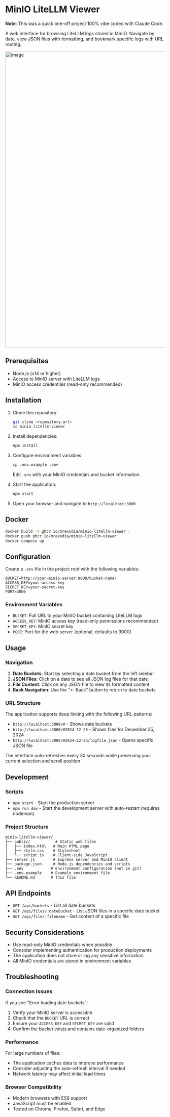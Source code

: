 # MinIO LiteLLM Viewer

**Note**: This was a quick one-off project 100% vibe coded with Claude Code.

A web interface for browsing LiteLLM logs stored in MinIO. Navigate by date, view JSON files with formatting, and bookmark specific logs with URL routing.

<img width="1406" height="929" alt="image" src="https://github.com/user-attachments/assets/e4d0a84d-af7a-4424-a11b-a2e8594453aa" />

## Prerequisites

- Node.js (v14 or higher)
- Access to MinIO server with LiteLLM logs
- MinIO access credentials (read-only recommended)

## Installation

1. Clone this repository:
   ```bash
   git clone <repository-url>
   cd minio-litellm-viewer
   ```

2. Install dependencies:
   ```bash
   npm install
   ```

3. Configure environment variables:
   ```bash
   cp .env.example .env
   ```
   Edit `.env` with your MinIO credentials and bucket information.

4. Start the application:
   ```bash
   npm start
   ```

5. Open your browser and navigate to `http://localhost:3000`

## Docker

```sh
docker build -t ghcr.io/mrexodia/minio-litellm-viewer .
docker push ghcr.io/mrexodia/minio-litellm-viewer
docker-compose up
```

## Configuration

Create a `.env` file in the project root with the following variables:

```env
BUCKET=http://your-minio-server:9000/bucket-name/
ACCESS_KEY=your-access-key
SECRET_KEY=your-secret-key
PORT=3000
```

### Environment Variables

- `BUCKET`: Full URL to your MinIO bucket containing LiteLLM logs
- `ACCESS_KEY`: MinIO access key (read-only permissions recommended)
- `SECRET_KEY`: MinIO secret key
- `PORT`: Port for the web server (optional, defaults to 3000)

## Usage

### Navigation

1. **Date Buckets**: Start by selecting a date bucket from the left sidebar
2. **JSON Files**: Click on a date to see all JSON log files for that date
3. **File Content**: Click on any JSON file to view its formatted content
4. **Back Navigation**: Use the "← Back" button to return to date buckets

### URL Structure

The application supports deep linking with the following URL patterns:

- `http://localhost:3000/#` - Shows date buckets
- `http://localhost:3000/#2024-12-25` - Shows files for December 25, 2024
- `http://localhost:3000/#2024-12-25/logfile.json` - Opens specific JSON file

The interface auto-refreshes every 30 seconds while preserving your current selection and scroll position.

## Development

### Scripts

- `npm start` - Start the production server
- `npm run dev` - Start the development server with auto-restart (requires nodemon)

### Project Structure

```
minio-litellm-viewer/
├── public/           # Static web files
│   ├── index.html   # Main HTML page
│   ├── style.css    # Stylesheet
│   └── script.js    # Client-side JavaScript
├── server.js        # Express server and MinIO client
├── package.json     # Node.js dependencies and scripts
├── .env            # Environment configuration (not in git)
├── .env.example    # Example environment file
└── README.md       # This file
```

## API Endpoints

- `GET /api/buckets` - List all date buckets
- `GET /api/files/:dateBucket` - List JSON files in a specific date bucket
- `GET /api/file/:filename` - Get content of a specific file

## Security Considerations

- Use read-only MinIO credentials when possible
- Consider implementing authentication for production deployments
- The application does not store or log any sensitive information
- All MinIO credentials are stored in environment variables

## Troubleshooting

### Connection Issues

If you see "Error loading date buckets":

1. Verify your MinIO server is accessible
2. Check that the `BUCKET` URL is correct
3. Ensure your `ACCESS_KEY` and `SECRET_KEY` are valid
4. Confirm the bucket exists and contains date-organized folders

### Performance

For large numbers of files:

- The application caches data to improve performance
- Consider adjusting the auto-refresh interval if needed
- Network latency may affect initial load times

### Browser Compatibility

- Modern browsers with ES6 support
- JavaScript must be enabled
- Tested on Chrome, Firefox, Safari, and Edge

